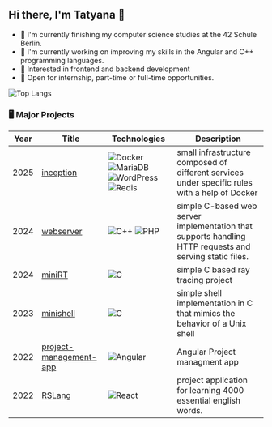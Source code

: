 ## Hi there, I'm Tatyana 👋

- 🔭 I'm currently finishing my computer science studies at the 42 Schule Berlin.
- 🌱 I'm currently working on improving my skills in the Angular and C++ programming languages.
- 👯 Interested in frontend and backend development
- 💬 Open for internship, part-time or full-time opportunities.


![Top Langs](https://github-readme-stats-eta-ochre-83.vercel.app/api/top-langs/?username=1LisaW&langs_count=14&hide=Roff&exclude_repo=repo1,repo2&layout=compact)
<!--
![Top Langs](https://github-readme-stats.vercel.app/api/top-langs/?username=1LisaW&langs_count=14&layout=compact)
-->

### 🖥️ Major Projects
<!-- table -->
<!-- https://github.com/simple-icons/simple-icons/blob/develop/slugs.md -->
| Year | Title                                    | Technologies                           | Description                            |
|------|------------------------------------------|----------------------------------------|----------------------------------------|
| 2025 | [inception](https://github.com/1LisaW/inception) | ![Docker](https://img.shields.io/badge/Docker-2496ED?logo=docker&logoColor=fff) ![MariaDB](https://img.shields.io/badge/MariaDB-003545?logo=mariadb&logoColor=white) ![WordPress](https://img.shields.io/badge/WordPress-%2321759B.svg?logo=wordpress&logoColor=white) ![Redis](https://img.shields.io/badge/Redis-%23DD0031.svg?logo=redis&logoColor=white) | small infrastructure composed of different services under specific rules with a help of Docker |
| 2024 | [webserver](https://github.com/1LisaW/webserver) | ![C++](https://img.shields.io/badge/C++-%2300599C.svg?logo=c%2B%2B&logoColor=white) ![PHP](https://img.shields.io/badge/php-%23777BB4.svg?&logo=php&logoColor=white) | simple C-based web server implementation that supports handling HTTP requests and serving static files. |
| 2024 | [miniRT](https://github.com/1LisaW/miniRT) | ![C](https://img.shields.io/badge/C-00599C?logo=c&logoColor=white) | simple C based ray tracing project |
| 2023 | [minishell](https://github.com/1LisaW/minishell) | ![C](https://img.shields.io/badge/C-00599C?logo=c&logoColor=white) | simple shell implementation in C that mimics the behavior of a Unix shell |
| 2022 | [project-management-app](https://github.com/1LisaW/project-management-app-team2) | ![Angular](https://img.shields.io/badge/Angular-%23DD0031.svg?logo=angular&logoColor=white) | Angular Project managment app |
| 2022 | [RSLang]([RSLang](https://github.com/1LisaW/rslang)) | ![React](https://img.shields.io/badge/React-%2320232a.svg?logo=react&logoColor=%2361DAFB) | project application for learning 4000 essential english words. |
